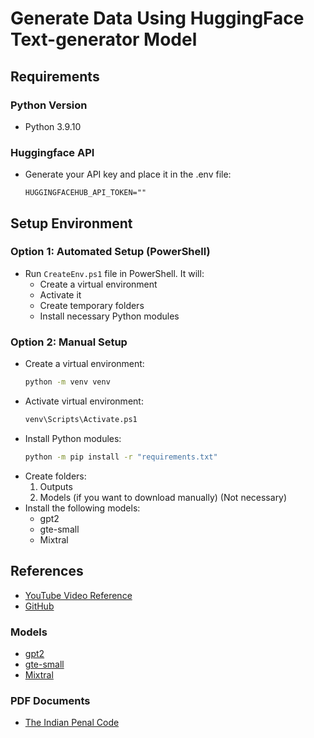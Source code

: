 # Generate Data Using HuggingFace Text-generator Model

## Requirements
### Python Version
- Python 3.9.10

### Huggingface API
- Generate your API key and place it in the .env file:
    ```
    HUGGINGFACEHUB_API_TOKEN=""
    ```

## Setup Environment

### Option 1: Automated Setup (PowerShell)
- Run `CreateEnv.ps1` file in PowerShell. It will:
    - Create a virtual environment
    - Activate it
    - Create temporary folders
    - Install necessary Python modules

### Option 2: Manual Setup
- Create a virtual environment:
    ```bash
    python -m venv venv
    ```
- Activate virtual environment:
    ```bash
    venv\Scripts\Activate.ps1
    ```
- Install Python modules:
    ```bash
    python -m pip install -r "requirements.txt"
    ```
- Create folders:
    1. Outputs
    2. Models (if you want to download manually) (Not necessary)
- Install the following models:
    - gpt2
    - gte-small
    - Mixtral

## References
- [YouTube Video Reference](https://www.youtube.com/watch?v=dXxQ0LR-3Hg&t=123s)
- [GitHub](https://github.com/curiousily/Get-Things-Done-with-Prompt-Engineering-and-LangChain)

### Models
- [gpt2](https://huggingface.co/gpt2)
- [gte-small](https://huggingface.co/thenlper/gte-small)
- [Mixtral](https://huggingface.co/mistralai/Mixtral-8x7B-Instruct-v0.1)

### PDF Documents
- [The Indian Penal Code](https://www.iitk.ac.in/wc/data/IPC_186045.pdf)
